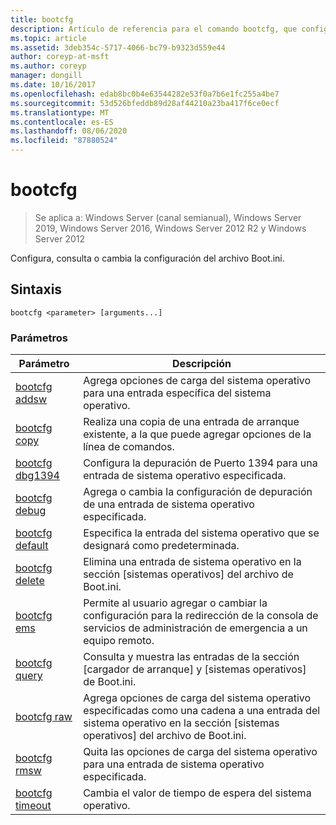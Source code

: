 ```yaml
---
title: bootcfg
description: Artículo de referencia para el comando bootcfg, que configura, consulta o cambia Boot.ini configuración del archivo.
ms.topic: article
ms.assetid: 3deb354c-5717-4066-bc79-b9323d559e44
author: coreyp-at-msft
ms.author: coreyp
manager: dongill
ms.date: 10/16/2017
ms.openlocfilehash: edab8bc0b4e63544282e53f0a7b6e1fc255a4be7
ms.sourcegitcommit: 53d526bfeddb89d28af44210a23ba417f6ce0ecf
ms.translationtype: MT
ms.contentlocale: es-ES
ms.lasthandoff: 08/06/2020
ms.locfileid: "87880524"
---
```

# <a name="bootcfg"></a>bootcfg

> Se aplica a: Windows Server (canal semianual), Windows Server 2019, Windows Server 2016, Windows Server 2012 R2 y Windows Server 2012

Configura, consulta o cambia la configuración del archivo Boot.ini.

## <a name="syntax"></a>Sintaxis

```
bootcfg <parameter> [arguments...]
```

### <a name="parameters"></a>Parámetros

| Parámetro | Descripción |
| --------- | ----------- |
| [bootcfg addsw](bootcfg-addsw.md) | Agrega opciones de carga del sistema operativo para una entrada específica del sistema operativo. |
| [bootcfg copy](bootcfg-copy.md) | Realiza una copia de una entrada de arranque existente, a la que puede agregar opciones de la línea de comandos. |
| [bootcfg dbg1394](bootcfg-dbg1394.md) | Configura la depuración de Puerto 1394 para una entrada de sistema operativo especificada. |
| [bootcfg debug](bootcfg-debug.md) | Agrega o cambia la configuración de depuración de una entrada de sistema operativo especificada. |
| [bootcfg default](bootcfg-default.md) | Especifica la entrada del sistema operativo que se designará como predeterminada. |
| [bootcfg delete](bootcfg-delete.md) | Elimina una entrada de sistema operativo en la sección [sistemas operativos] del archivo de Boot.ini. |
| [bootcfg ems](bootcfg-ems.md) | Permite al usuario agregar o cambiar la configuración para la redirección de la consola de servicios de administración de emergencia a un equipo remoto. |
| [bootcfg query](bootcfg-query.md) | Consulta y muestra las entradas de la sección [cargador de arranque] y [sistemas operativos] de Boot.ini. |
| [bootcfg raw](bootcfg-raw.md) | Agrega opciones de carga del sistema operativo especificadas como una cadena a una entrada del sistema operativo en la sección [sistemas operativos] del archivo de Boot.ini. |
| [bootcfg rmsw](bootcfg-rmsw.md) | Quita las opciones de carga del sistema operativo para una entrada de sistema operativo especificada. |
| [bootcfg timeout](bootcfg-timeout.md) | Cambia el valor de tiempo de espera del sistema operativo. |
